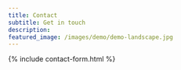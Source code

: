 ```yaml
---
title: Contact
subtitle: Get in touch
description: 
featured_image: /images/demo/demo-landscape.jpg
---
```


{% include contact-form.html %}

